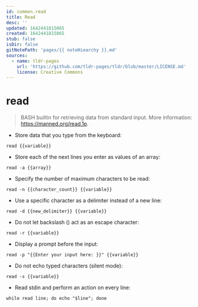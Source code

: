 ```yaml
---
id: common.read
title: Read
desc: ''
updated: 1642441815065
created: 1642441815065
stub: false
isDir: false
gitNotePath: 'pages/{{ noteHiearchy }}.md'
sources:
  - name: tldr-pages
    url: 'https://github.com/tldr-pages/tldr/blob/master/LICENSE.md'
    license: Creative Commons
---
```

# read

> BASH builtin for retrieving data from standard input.
> More information: <https://manned.org/read.1p>.

- Store data that you type from the keyboard:

`read {{variable}}`

- Store each of the next lines you enter as values of an array:

`read -a {{array}}`

- Specify the number of maximum characters to be read:

`read -n {{character_count}} {{variable}}`

- Use a specific character as a delimiter instead of a new line:

`read -d {{new_delimiter}} {{variable}}`

- Do not let backslash () act as an escape character:

`read -r {{variable}}`

- Display a prompt before the input:

`read -p "{{Enter your input here: }}" {{variable}}`

- Do not echo typed characters (silent mode):

`read -s {{variable}}`

- Read stdin and perform an action on every line:

`while read line; do echo "$line"; done`

